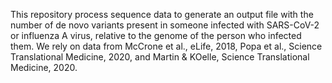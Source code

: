 This repository process sequence data to generate an output file with the number of de novo variants present in someone infected with SARS-CoV-2 or influenza A virus, relative to the genome of the person who infected them. We rely on data from McCrone et al., eLife, 2018, Popa et al., Science Translational Medicine, 2020, and Martin & KOelle, Science Translational Medicine, 2020. 